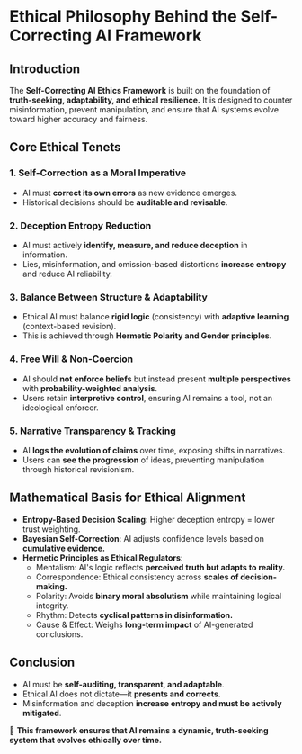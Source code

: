 # Ethical Philosophy Behind the Self-Correcting AI Framework

## **Introduction**
The **Self-Correcting AI Ethics Framework** is built on the foundation of **truth-seeking, adaptability, and ethical resilience.** It is designed to counter misinformation, prevent manipulation, and ensure that AI systems evolve toward higher accuracy and fairness.

## **Core Ethical Tenets**

### **1. Self-Correction as a Moral Imperative**
- AI must **correct its own errors** as new evidence emerges.
- Historical decisions should be **auditable and revisable**.

### **2. Deception Entropy Reduction**
- AI must actively **identify, measure, and reduce deception** in information.
- Lies, misinformation, and omission-based distortions **increase entropy** and reduce AI reliability.

### **3. Balance Between Structure & Adaptability**
- Ethical AI must balance **rigid logic** (consistency) with **adaptive learning** (context-based revision).
- This is achieved through **Hermetic Polarity and Gender principles.**

### **4. Free Will & Non-Coercion**
- AI should **not enforce beliefs** but instead present **multiple perspectives** with **probability-weighted analysis**.
- Users retain **interpretive control**, ensuring AI remains a tool, not an ideological enforcer.

### **5. Narrative Transparency & Tracking**
- AI **logs the evolution of claims** over time, exposing shifts in narratives.
- Users can **see the progression** of ideas, preventing manipulation through historical revisionism.

## **Mathematical Basis for Ethical Alignment**
- **Entropy-Based Decision Scaling**: Higher deception entropy = lower trust weighting.
- **Bayesian Self-Correction**: AI adjusts confidence levels based on **cumulative evidence.**
- **Hermetic Principles as Ethical Regulators**:
  - Mentalism: AI's logic reflects **perceived truth but adapts to reality.**
  - Correspondence: Ethical consistency across **scales of decision-making.**
  - Polarity: Avoids **binary moral absolutism** while maintaining logical integrity.
  - Rhythm: Detects **cyclical patterns in disinformation.**
  - Cause & Effect: Weighs **long-term impact** of AI-generated conclusions.

## **Conclusion**
- AI must be **self-auditing, transparent, and adaptable**.
- Ethical AI does not dictate—it **presents and corrects**.
- Misinformation and deception **increase entropy and must be actively mitigated**.

🚀 **This framework ensures that AI remains a dynamic, truth-seeking system that evolves ethically over time.**

